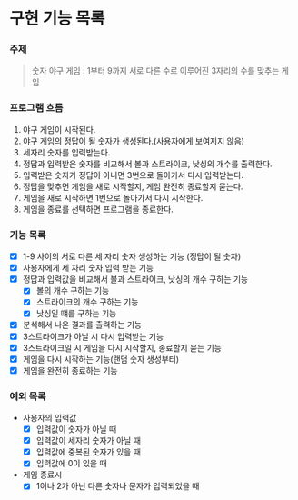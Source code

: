 # 구현 기능 목록 

### 주제 

> 숫자 야구 게임 : 1부터 9까지 서로 다른 수로 이루어진 3자리의 수를 맞추는 게임

### 프로그램 흐름 

1. 야구 게임이 시작된다.
2. 야구 게임의 정답이 될 숫자가 생성된다.(사용자에게 보여지지 않음)
3. 세자리 숫자를 입력받는다.
4. 정답과 입력받은 숫자를 비교해서 볼과 스트라이크, 낫싱의 개수를 출력한다.
5. 입력받은 숫자가 정답이 아니면 3번으로 돌아가서 다시 입력받는다.
6. 정답을 맞추면 게임을 새로 시작할지, 게임 완전히 종료할지 묻는다.
7. 게임을 새로 시작하면 1번으로 돌아가서 다시 시작한다.
8. 게임을 종료를 선택하면 프로그램을 종료한다.

### 기능 목록

- [x] 1-9 사이의 서로 다른 세 자리 숫자 생성하는 기능 (정답이 될 숫자)
- [x] 사용자에게 세 자리 숫자 입력 받는 기능
- [x] 정답과 입력값을 비교해서 볼과 스트라이크, 낫싱의 개수 구하는 기능
  - [x] 볼의 개수 구하는 기능
  - [x] 스트라이크의 개수 구하는 기능
  - [x] 낫싱일 떄를 구하는 기능
- [x] 분석해서 나온 결과를 출력하는 기능 
- [x] 3스트라이크가 아닐 시 다시 입력받는 기능
- [x] 3스트라이크일 시 게임을 다시 시작할지, 종료할지 묻는 기능 
- [x] 게임을 다시 시작하는 기능(랜덤 숫자 생성부터)
- [x] 게임을 완전히 종료하는 기능

### 예외 목록 
- 사용자의 입력값 
  - [x] 입력값이 숫자가 아닐 때 
  - [x] 입력값이 세자리 숫자가 아닐 때
  - [x] 입력값에 중복된 숫자가 있을 때
  - [x] 입력값에 0이 있을 때 
- 게임 종료시 
  - [x] 1이나 2가 아닌 다른 숫자나 문자가 입력되었을 때